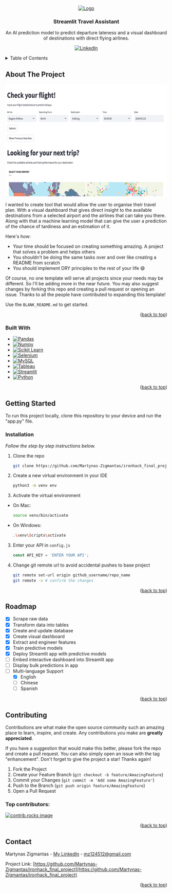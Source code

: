 <!-- Improved compatibility of back to top link: See: https://github.com/othneildrew/Best-README-Template/pull/73 -->
<a id="readme-top"></a>
<!--
*** Thanks for checking out the Best-README-Template. If you have a suggestion
*** that would make this better, please fork the repo and create a pull request
*** or simply open an issue with the tag "enhancement".
*** Don't forget to give the project a star!
*** Thanks again! Now go create something AMAZING! :D
-->



<!-- PROJECT SHIELDS -->
<!--
*** I'm using markdown "reference style" links for readability.
*** Reference links are enclosed in brackets [ ] instead of parentheses ( ).
*** See the bottom of this document for the declaration of the reference variables
*** for contributors-url, forks-url, etc. This is an optional, concise syntax you may use.
*** https://www.markdownguide.org/basic-syntax/#reference-style-links
-->



<!-- PROJECT LOGO -->
<br />
<div align="center">
  <a href="https://github.com/Martynas-Zigmantas/ironhack_final_project">
    <img src="AI Model/images/home_image.png" alt="Logo" width="1200" height="150">
  </a>

  <h3 align="center">Streamlit Travel Assistant</h3>

  <p align="center">
    An AI prediction model to predict departure lateness and a visual dashboard of destinations with direct flying airlines.
    <br />
  </p>
</div>

<div align="center">

[![LinkedIn][linkedin-shield]][linkedin-url]

</div>

<!-- TABLE OF CONTENTS -->
<details>
  <summary>Table of Contents</summary>
  <ol>
    <li>
      <a href="#about-the-project">About The Project</a>
      <ul>
        <li><a href="#built-with">Built With</a></li>
      </ul>
    </li>
    <li>
      <a href="#getting-started">Getting Started</a>
      <ul>
        <li><a href="#prerequisites">Prerequisites</a></li>
        <li><a href="#installation">Installation</a></li>
      </ul>
    </li>
    <li><a href="#usage">Usage</a></li>
    <li><a href="#roadmap">Roadmap</a></li>
    <li><a href="#contributing">Contributing</a></li>
    <li><a href="#license">License</a></li>
    <li><a href="#contact">Contact</a></li>
    <li><a href="#acknowledgments">Acknowledgments</a></li>
  </ol>
</details>


<!-- ABOUT THE PROJECT -->
## About The Project

<div align="center">
  <a href="https://github.com/Martynas-Zigmantas/ironhack_final_project">
    <img src="AI Model/images/screen_shot.png" alt="Screen shot" width="650" height="350">
  </a>
</div>


I wanted to create tool that would allow the user to organise their travel plan. With a visual dashboard that gives direct insight to the available destinations from a selected airport and the airlines that can take you there. Along with that a machine learning model that can give the user a prediction of the chance of tardiness and an estimation of it.

Here's how:
* Your time should be focused on creating something amazing. A project that solves a problem and helps others
* You shouldn't be doing the same tasks over and over like creating a README from scratch
* You should implement DRY principles to the rest of your life :smile:

Of course, no one template will serve all projects since your needs may be different. So I'll be adding more in the near future. You may also suggest changes by forking this repo and creating a pull request or opening an issue. Thanks to all the people have contributed to expanding this template!

Use the `BLANK_README.md` to get started.

<p align="right">(<a href="#readme-top">back to top</a>)</p>



### Built With


* [![Pandas][Pandas.js]][Pandas-url]
* [![Numpy][Numpy.js]][Numpy-url]
* [![Scikit Learn][Scikit.js]][Scikit-url]
* [![Selenium][Selenium.js]][Selenium-url]
* [![MySQL][MySQL.js]][MySQL-url]
* [![Tableau][Tableau.js]][Tableau-url]
* [![Streamlit][Streamlit.js]][Streamlit-url]
* [![Python][Python.js]][Python-url]


<p align="right">(<a href="#readme-top">back to top</a>)</p>



<!-- GETTING STARTED -->
## Getting Started

To run this project locally, clone this repository to your device and run the "app.py" file.


### Installation

_Follow the step by step instructions below._

1. Clone the repo
   ```sh
   git clone https://github.com/Martynas-Zigmantas/ironhack_final_project.git
   ```
2. Create a new virtual environment in your IDE
   ```sh
   python3 -m venv env
   ```

3. Activate the virtual environment

*	On Mac:
	   ```sh
	   source venv/bin/activate
	   ```
*	On Windows:
	   ```sh
	   .\venv\Scripts\activate
	   ```

3. Enter your API in `config.js`
   ```js
   const API_KEY = 'ENTER YOUR API';
   ```
4. Change git remote url to avoid accidental pushes to base project
   ```sh
   git remote set-url origin github_username/repo_name
   git remote -v # confirm the changes
   ```

<p align="right">(<a href="#readme-top">back to top</a>)</p>



<!-- ROADMAP -->
## Roadmap

- [x] Scrape raw data
- [x] Transform data into tables
- [x] Create and update database
- [x] Create visual dashboard
- [x] Extract and engineer features
- [x] Train predictive models
- [x] Deploy Streamlit app with predictive models
- [ ] Embed interactive dashboard into Streamlit app
- [ ] Display bulk predictions in app
- [ ] Multi-language Support
    - [x] English
    - [ ] Chinese
    - [ ] Spanish

<p align="right">(<a href="#readme-top">back to top</a>)</p>



<!-- CONTRIBUTING -->
## Contributing

Contributions are what make the open source community such an amazing place to learn, inspire, and create. Any contributions you make are **greatly appreciated**.

If you have a suggestion that would make this better, please fork the repo and create a pull request. You can also simply open an issue with the tag "enhancement".
Don't forget to give the project a star! Thanks again!

1. Fork the Project
2. Create your Feature Branch (`git checkout -b feature/AmazingFeature`)
3. Commit your Changes (`git commit -m 'Add some AmazingFeature'`)
4. Push to the Branch (`git push origin feature/AmazingFeature`)
5. Open a Pull Request

### Top contributors:

<a href="https://github.com/Martynas-Zigmantas/ironhack_final_project/graphs/contributors">
  <img src="https://contrib.rocks/image?repo=Martynas-Zigmantas/ironhack_final_project" alt="contrib.rocks image" />
</a>

<p align="right">(<a href="#readme-top">back to top</a>)</p>




<!-- CONTACT -->
## Contact

Martynas Zigmantas - [My LinkedIn](https://www.linkedin.com/in/martynas-zigmantas) - mz124512@gmail.com

Project Link: [https://github.com/Martynas-Zigmantas/ironhack_final_project](https://github.com/Martynas-Zigmantas/ironhack_final_project)

<p align="right">(<a href="#readme-top">back to top</a>)</p>



<!-- MARKDOWN LINKS & IMAGES -->
<!-- https://www.markdownguide.org/basic-syntax/#reference-style-links -->
[linkedin-shield]: https://img.shields.io/badge/-LinkedIn-black.svg?style=for-the-badge&logo=linkedin&colorB=555
[linkedin-url]: https://www.linkedin.com/in/martynas-zigmantas/
[product-screenshot]: images/screenshot.png
[Python.js]: https://img.shields.io/badge/python%203-3776AB?style=for-the-badge&logo=python&logoColor=white
[Python-url]: https://www.python.org/
[Pandas.js]: https://img.shields.io/badge/pandas-150458?style=for-the-badge&logo=pandas&logoColor=white
[Pandas-url]: https://pandas.pydata.org/
[Numpy.js]: https://img.shields.io/badge/numpy-013243?style=for-the-badge&logo=numpy&logoColor=white
[Numpy-url]: https://numpy.org/
[Scikit.js]: https://img.shields.io/badge/scikit--learn-F7931E?style=for-the-badge&logo=scikitlearn&logoColor=white
[Scikit-url]: https://scikit-learn.org/stable/
[Selenium.js]: https://img.shields.io/badge/selenium-43B02A?style=for-the-badge&logo=selenium&logoColor=white
[Selenium-url]: https://www.selenium.dev/
[MySQL.js]: https://img.shields.io/badge/mysql%20workbench-4479A1?style=for-the-badge&logo=mysql&logoColor=white
[MySQL-url]: https://www.mysql.com/
[Tableau.js]: https://img.shields.io/badge/tableau-E97627?style=for-the-badge&logo=tableau&logoColor=white
[Tableau-url]: https://public.tableau.com/app/discover
[Streamlit.js]: https://img.shields.io/badge/streamlit-FF4B4B?style=for-the-badge&logo=streamlit&logoColor=white
[Streamlit-url]: https://streamlit.io/